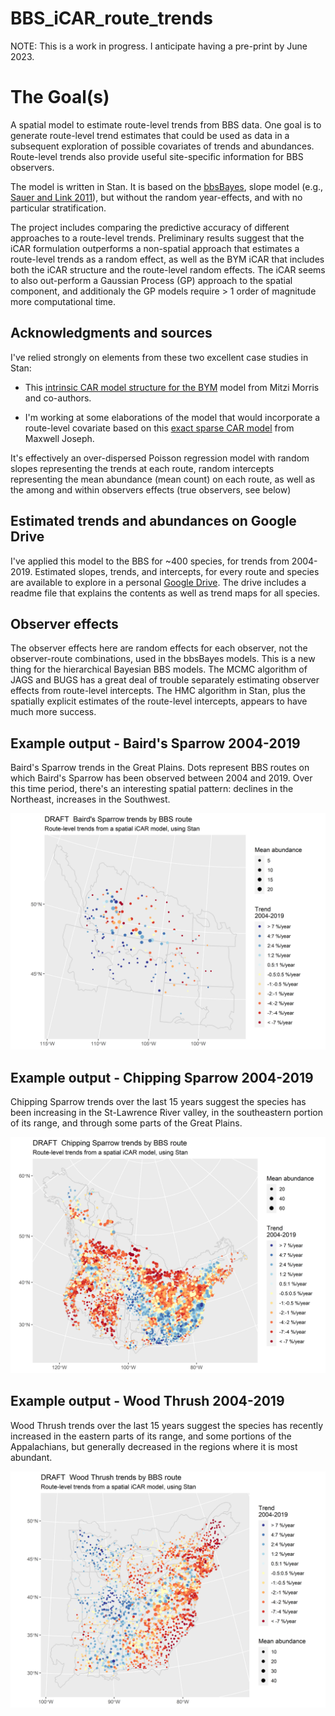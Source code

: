 # BBS_iCAR_route_trends

NOTE: This is a work in progress. I anticipate having a pre-print by June 2023.

# The Goal(s)

A spatial model to estimate route-level trends from BBS data. One goal is to generate route-level trend estimates that could be used as data in a subsequent exploration of possible covariates of trends and abundances. 
Route-level trends also provide useful site-specific information for BBS observers. 

The model is written in Stan. It is based on the [bbsBayes](https://github.com/BrandonEdwards/bbsBayes), slope model (e.g., [Sauer and Link 2011](https://doi.org/10.1525/auk.2010.09220)), but without the random year-effects, and with no particular stratification.

The project includes comparing the predictive accuracy of different approaches to a route-level trends. Preliminary results suggest that the iCAR formulation outperforms a non-spatial approach that estimates a route-level trends as a random effect, as well as the BYM iCAR that includes both the iCAR structure and the route-level random effects. The iCAR seems to also out-perform a Gaussian Process (GP) approach to the spatial component, and additionaly the GP models require > 1 order of magnitude more computational time. 

## Acknowledgments and sources

I've relied strongly on elements from these two excellent case studies in Stan:

-   This [intrinsic CAR model structure for the BYM](https://mc-stan.org/users/documentation/case-studies/icar_stan.html) model from Mitzi Morris and co-authors.

-   I'm working at some elaborations of the model that would incorporate a route-level covariate based on this [exact sparse CAR model](https://mc-stan.org/users/documentation/case-studies/mbjoseph-CARStan.html) from Maxwell Joseph.

It's effectively an over-dispersed Poisson regression model with random slopes representing the trends at each route, random intercepts representing the mean abundance (mean count) on each route, as well as the among and within observers effects (true observers, see below)

## Estimated trends and abundances on Google Drive

I've applied this model to the BBS for \~400 species, for trends from 2004-2019. Estimated slopes, trends, and intercepts, for every route and species are available to explore in a personal [Google Drive](https://drive.google.com/drive/folders/1w5WMg-sdrrJaO9E8LYB-13GSWBVI2HE3?usp=sharing). The drive includes a readme file that explains the contents as well as trend maps for all species.

## Observer effects

The observer effects here are random effects for each observer, not the observer-route combinations, used in the bbsBayes models. This is a new thing for the hierarchical Bayesian BBS models. The MCMC algorithm of JAGS and BUGS has a great deal of trouble separately estimating observer effects from route-level intercepts. The HMC algorithm in Stan, plus the spatially explicit estimates of the route-level intercepts, appears to have much more success.

## Example output - Baird's Sparrow 2004-2019

Baird's Sparrow trends in the Great Plains. Dots represent BBS routes on which Baird's Sparrow has been observed between 2004 and 2019. Over this time period, there's an interesting spatial pattern: declines in the Northeast, increases in the Southwest.

![](Baird's_Sparrow_Trends_2004.png)

## Example output - Chipping Sparrow 2004-2019

Chipping Sparrow trends over the last 15 years suggest the species has been increasing in the St-Lawrence River valley, in the southeastern portion of its range, and through some parts of the Great Plains.

![](Chipping_Sparrow_Trends_2004.png)

## Example output - Wood Thrush 2004-2019

Wood Thrush trends over the last 15 years suggest the species has recently increased in the eastern parts of its range, and some portions of the Appalachians, but generally decreased in the regions where it is most abundant.

![](Wood_Thrush_Trends_2004.png)
